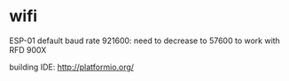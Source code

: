 # wifi
ESP-01 default baud rate 921600: 
need to decrease to 57600 to work with RFD 900X

building IDE: http://platformio.org/
